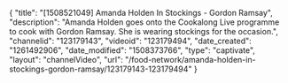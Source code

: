 {
    "title": "[1508521049] Amanda Holden In Stockings - Gordon Ramsay",
    "description": "Amanda Holden goes onto the Cookalong Live programme to cook with Gordon Ramsay. She is wearing stockings for the occasion.",
    "channelid": "123179143",
    "videoid": "123179494",
    "date_created": "1261492906",
    "date_modified": "1508373766",
    "type": "captivate",
    "layout": "channelVideo",
    "url": "\/food-network\/amanda-holden-in-stockings-gordon-ramsay\/123179143-123179494"
}